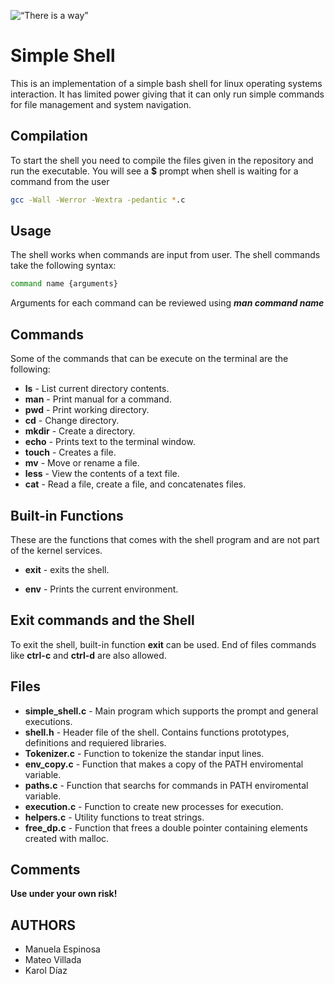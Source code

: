 ![“There is a way”](https://www.wallpaperflare.com/static/407/373/130/unix-bash-shell-way-wallpaper-preview.jpg)

# Simple Shell

This is an implementation of a simple bash shell for linux operating systems
interaction. It has limited power giving that it can only run
simple commands for file management and system navigation.



## Compilation

To start the shell you need to compile the files given in the repository and
run the executable. You will see a **$** prompt when shell is waiting for a
command from the user

```bash
gcc -Wall -Werror -Wextra -pedantic *.c
```

## Usage

The shell works when commands are input from user. The shell commands take the
following syntax:

```bash
command name {arguments}
```

Arguments for each command can be reviewed using ***man command name***

## Commands

Some of the commands that can be execute on the terminal are the following:

* **ls** - List current directory contents.
* **man** - Print manual for a command.
* **pwd** - Print working directory.
* **cd** - Change directory.
* **mkdir** - Create a directory.
* **echo** - Prints text to the terminal window.
* **touch** - Creates a file.
* **mv** - Move or rename a file.
* **less** - View the contents of a text file.
* **cat** - Read a file, create a file, and concatenates files.


## Built-in Functions

These are the functions that comes with the shell program and are not part of
the kernel services.

* **exit** - exits the shell.

* **env** - Prints the current environment.



## Exit commands and the Shell

To exit the shell, built-in function **exit** can be used. End of files commands
like **ctrl-c** and **ctrl-d** are also allowed.



## Files

* **simple_shell.c** - Main program which supports the prompt and general executions.
* **shell.h** - Header file of the shell. Contains functions prototypes, definitions and requiered libraries.
* **Tokenizer.c** - Function to tokenize the standar input lines.
* **env_copy.c** - Function that makes a copy of the PATH enviromental variable.
* **paths.c** - Function that searchs for commands in PATH enviromental variable.
* **execution.c** - Function to create new processes for execution.
* **helpers.c** - Utility functions to treat strings.
* **free_dp.c** - Function that frees a double pointer containing elements created with malloc.




## Comments

**Use under your own risk!**

## AUTHORS

* Manuela Espinosa
* Mateo Villada
* Karol Díaz